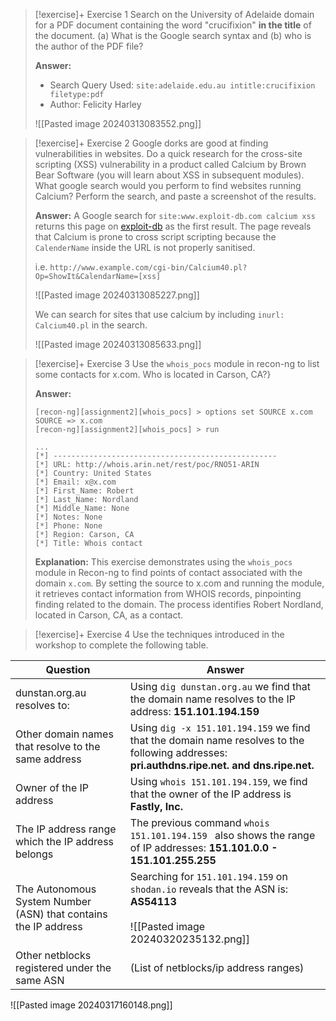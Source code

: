 
> [!exercise]+ Exercise 1
> Search on the University of Adelaide domain for a PDF document containing the word "crucifixion" **in the title** of the document. (a) What is the Google search syntax and (b) who is the author of the PDF file?
> 
> **Answer:**
> - Search Query Used: `site:adelaide.edu.au intitle:crucifixion filetype:pdf`
> - Author: Felicity Harley
>   
> ![[Pasted image 20240313083552.png]]


> [!exercise]+ Exercise 2
> Google dorks are good at finding vulnerabilities in websites. Do a quick research for the cross-site scripting (XSS) vulnerability in a product called Calcium by Brown Bear Software (you will learn about XSS in subsequent modules). What google search would you perform to find websites running Calcium? Perform the search, and paste a screenshot of the results.
> 
> **Answer:**
> A Google search for `site:www.exploit-db.com calcium xss` returns this page on [exploit-db](https://www.exploit-db.com/exploits/31858) as the first result. The page reveals that Calcium is prone to cross script scripting because the `CalenderName` inside the URL is not properly sanitised. 
> 
> i.e. `http://www.example.com/cgi-bin/Calcium40.pl?Op=ShowIt&CalendarName=[xss]`
> 
> ![[Pasted image 20240313085227.png]]
> 
> We can search for sites that use calcium by including `inurl: Calcium40.pl` in the search.
> 
> ![[Pasted image 20240313085633.png]]


> [!exercise]+ Exercise 3
> Use the `whois_pocs` module in recon-ng to list some contacts for x.com. Who is located in Carson, CA?}
> 
> **Answer:**
>
> ```
> [recon-ng][assignment2][whois_pocs] > options set SOURCE x.com
> SOURCE => x.com
> [recon-ng][assignment2][whois_pocs] > run
>
> ...
> [*] --------------------------------------------------
> [*] URL: http://whois.arin.net/rest/poc/RNO51-ARIN
> [*] Country: United States
> [*] Email: x@x.com
> [*] First_Name: Robert
> [*] Last_Name: Nordland
> [*] Middle_Name: None
> [*] Notes: None
> [*] Phone: None
> [*] Region: Carson, CA
> [*] Title: Whois contact
> ```
>
> **Explanation:** This exercise demonstrates using the `whois_pocs` module in Recon-ng to find points of contact associated with the domain `x.com`. By setting the source to x.com and running the module, it retrieves contact information from WHOIS records, pinpointing finding related to the domain. The process identifies Robert Nordland, located in Carson, CA, as a contact.

> [!exercise]+ Exercise 4
> Use the techniques introduced in the workshop to complete the following table.
> 

| **Question**                                                    | **Answer**                                                                                                                                   |
| --------------------------------------------------------------- | -------------------------------------------------------------------------------------------------------------------------------------------- |
| dunstan.org.au resolves to:                                     | Using `dig dunstan.org.au` we find that the domain name resolves to the IP address: **151.101.194.159**                                      |
| Other domain names that resolve to the same address             | Using `dig -x 151.101.194.159` we find that the domain name resolves to the following addresses: **pri.authdns.ripe.net. and dns.ripe.net.** |
| Owner of the IP address                                         | Using `whois 151.101.194.159`, we find that the owner of the IP address is **Fastly, Inc.**                                                  |
| The IP address range which the IP address belongs               | The previous command `whois 151.101.194.159 ` also shows the range of IP addresses: **151.101.0.0 - 151.101.255.255**                        |
| The Autonomous System Number (ASN) that contains the IP address | Searching for `151.101.194.159` on `shodan.io` reveals that the ASN is: **AS54113**<br><br>![[Pasted image 20240320235132.png]]              |
| Other netblocks registered under the same ASN                   | (List of netblocks/ip address ranges)                                                                                                        |


![[Pasted image 20240317160148.png]]